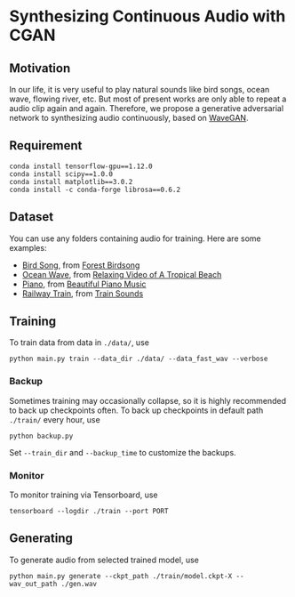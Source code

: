 # Synthesizing Continuous Audio with CGAN

## Motivation
In our life, it is very useful to play natural sounds like bird songs, ocean wave, flowing river, etc. But most of present works are only able to repeat a audio clip again and again. Therefore, we propose a generative adversarial network to synthesizing audio continuously, based on [WaveGAN](https://github.com/chrisdonahue/wavegan). 

## Requirement
```
conda install tensorflow-gpu==1.12.0
conda install scipy==1.0.0
conda install matplotlib==3.0.2
conda install -c conda-forge librosa==0.6.2
```

## Dataset
You can use any folders containing audio for training. Here are some examples:
- [Bird Song](http://people.tamu.edu/~ouyue2/files/s_gen/data/bird.wav), from [Forest Birdsong](https://www.youtube.com/watch?v=Qm846KdZN_c)
- [Ocean Wave](http://people.tamu.edu/~ouyue2/files/s_gen/data/ocean.wav), from [Relaxing Video of A Tropical Beach](https://www.youtube.com/watch?v=qREKP9oijWI)
- [Piano](http://people.tamu.edu/~ouyue2/files/s_gen/data/piano.wav), from [Beautiful Piano Music](https://www.youtube.com/watch?v=HSOtku1j600)
- [Railway Train](http://people.tamu.edu/~ouyue2/files/s_gen/data/railwaytrain.wav), from [Train Sounds](https://www.youtube.com/watch?v=R-R65Gg0CJ8)

## Training
To train data from data in ```./data/```, use
```
python main.py train --data_dir ./data/ --data_fast_wav --verbose
```

### Backup
Sometimes training may occasionally collapse, so it is highly recommended to back up checkpoints often. 
To back up checkpoints in default path ```./train/``` every hour, use
```
python backup.py
```
Set ```--train_dir``` and ```--backup_time``` to customize the backups.

### Monitor
To monitor training via Tensorboard, use
```
tensorboard --logdir ./train --port PORT
```

## Generating
To generate audio from selected trained model, use
```
python main.py generate --ckpt_path ./train/model.ckpt-X --wav_out_path ./gen.wav
```
